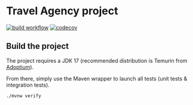# Travel Agency project

[![build workflow](https://github.com/widedhajjar/travel_agency/actions/workflows/build.yml/badge.svg)](https://github.com/widedhajjar/travel_agency/actions)
[![codecov](https://codecov.io/gh/widedhajjar/travel_agency/branch/main/graph/badge.svg?token=9U3WZPWYJV)](https://codecov.io/gh/widedhajjar/travel_agency)

## Build the project

The project requires a JDK 17 (recommended distribution is Temurin from [Adoptium](https://adoptium.net/)).

From there, simply use the Maven wrapper to launch all tests (unit tests & integration tests).

`./mvnw verify`
